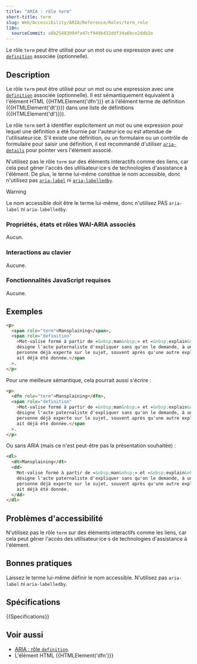 ```yaml
---
title: "ARIA : rôle term"
short-title: term
slug: Web/Accessibility/ARIA/Reference/Roles/term_role
l10n:
  sourceCommit: a8b25483994fa47cf949b432ddf34a6bce2ddb2e
---
```


Le rôle `term` peut être utilisé pour un mot ou une expression avec une [`definition`](/fr/docs/Web/Accessibility/ARIA/Reference/Roles/definition_role) associée (optionnelle).

## Description

Le rôle `term` peut être utilisé pour un mot ou une expression avec une [`definition`](/fr/docs/Web/Accessibility/ARIA/Reference/Roles/definition_role) associée (optionnelle). Il est sémantiquement équivalent à l'élément HTML {{HTMLElement('dfn')}} et à l'élément terme de définition ({{HTMLElement('dt')}}) dans une liste de définitions ({{HTMLElement('dl')}}).

Le rôle `term` sert à identifier explicitement un mot ou une expression pour lequel une définition a été fournie par l'auteur·ice ou est attendue de l'utilisateur·ice. S'il existe une définition, ou un formulaire ou un contrôle de formulaire pour saisir une définition, il est recommandé d'utiliser [`aria-details`](/fr/docs/Web/Accessibility/ARIA/Reference/Attributes/aria-details) pour pointer vers l'élément associé.

N'utilisez pas le rôle `term` sur des éléments interactifs comme des liens, car cela peut gêner l'accès des utilisateur·ice·s de technologies d'assistance à l'élément. De plus, le terme lui-même constitue le nom accessible, donc n'utilisez pas [`aria-label`](/fr/docs/Web/Accessibility/ARIA/Reference/Attributes/aria-label) ni [`aria-labelledby`](/fr/docs/Web/Accessibility/ARIA/Reference/Attributes/aria-labelledby).

> [!WARNING]
> Le nom accessible doit être le terme lui-même, donc n'utilisez PAS `aria-label` ni `aria-labelledby`.

### Propriétés, états et rôles WAI-ARIA associés

Aucun.

### Interactions au clavier

Aucune.

### Fonctionnalités JavaScript requises

Aucune.

## Exemples

```html
<p>
  <span role="term">Mansplaining</span>,
  <span role="definition"
    >Mot-valise formé à partir de «&nbsp;man&nbsp;» et «&nbsp;explain&nbsp;»,
    désigne l'acte paternaliste d'expliquer sans qu'on le demande, à une
    personne déjà experte sur le sujet, souvent après qu'une autre explication
    ait déjà été donnée.</span
  >.
</p>
```

Pour une meilleure sémantique, cela pourrait aussi s'écrire&nbsp;:

```html
<p>
  <dfn role="term">Mansplaining</dfn>,
  <span role="definition"
    >Mot-valise formé à partir de «&nbsp;man&nbsp;» et «&nbsp;explain&nbsp;»,
    désigne l'acte paternaliste d'expliquer sans qu'on le demande, à une
    personne déjà experte sur le sujet, souvent après qu'une autre explication
    ait déjà été donnée.</span
  >.
</p>
```

Ou sans ARIA (mais ce n'est peut-être pas la présentation souhaitée)&nbsp;:

```html
<dl>
  <dt>Mansplaining</dt>
  <dd>
    Mot-valise formé à partir de «&nbsp;man&nbsp;» et «&nbsp;explain&nbsp;»,
    désigne l'acte paternaliste d'expliquer sans qu'on le demande, à une
    personne déjà experte sur le sujet, souvent après qu'une autre explication
    ait déjà été donnée.
  </dd>
</dl>
```

## Problèmes d'accessibilité

N'utilisez pas le rôle `term` sur des éléments interactifs comme les liens, car cela peut gêner l'accès des utilisateur·ice·s de technologies d'assistance à l'élément.

## Bonnes pratiques

Laissez le terme lui-même définir le nom accessible. N'utilisez pas `aria-label` ni `aria-labelledby`.

## Spécifications

{{Specifications}}

## Voir aussi

- [ARIA&nbsp;: rôle `definition`](/fr/docs/Web/Accessibility/ARIA/Reference/Roles/definition_role).
- L'élément HTML {{HTMLElement('dfn')}} 
